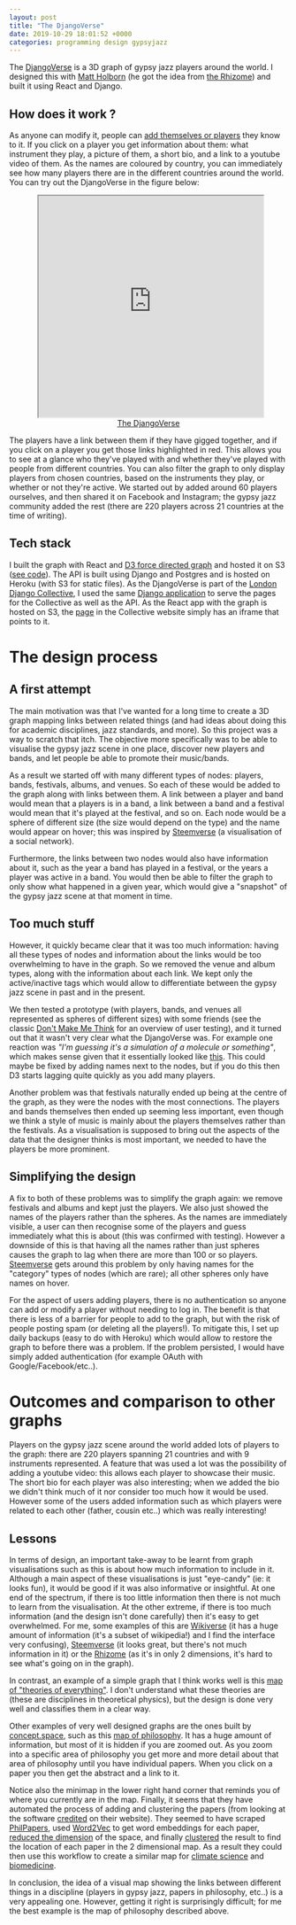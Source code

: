 ```yaml
---
layout: post
title: "The DjangoVerse"
date: 2019-10-29 18:01:52 +0000
categories: programming design gypsyjazz
---
```


The [DjangoVerse](https://www.londondjangocollective.com/djangoverse/) is a 3D graph of gypsy jazz players around the world. I designed this with [Matt Holborn](https://www.mattholborn.com) (he got the idea from [the Rhizome](https://www.coreymwamba.co.uk/resources/rhizome/)) and built it using React and Django.

## How does it work ?

As anyone can modify it, people can [add themselves or players](https://www.londondjangocollective.com/djangoverse/forms/player/list) they know to it. If you click on a player you get information about them: what instrument they play, a picture of them, a short bio, and a link to a youtube video of them. As the names are coloured by country, you can immediately see how many players there are in the different countries around the world. You can try out the DjangoVerse in the figure below:


<figure style="text-align:center">
  <iframe src="https://djangoversereact.s3.eu-west-2.amazonaws.com/index.html" style="width:96%; margin-left:2%; height:400px;"></iframe>
  <figcaption><a href="https://www.londondjangocollective.com/djangoverse/">The DjangoVerse</a></figcaption>
</figure>

The players have a link between them if they have gigged together, and if you click on a player you get those links highlighted in red. This allows you to see at a glance who they've played with and whether they've played with people from different countries. You can also filter the graph to only display players from chosen countries, based on the instruments they play, or whether or not they're active. We started out by added around 60 players ourselves, and then shared it on Facebook and Instagram; the gypsy jazz community added the rest (there are 220 players across 21 countries at the time of writing).

## Tech stack

I built the graph with React and [D3 force directed graph](https://github.com/vasturiano/react-force-graph) and hosted it on S3 ([see code](https://github.com/jeremiecoullon/DjangoVerse-react)). The API is built using Django and Postgres and is hosted on Heroku (with S3 for static files). As the DjangoVerse is part of the [London Django Collective](https://www.londondjangocollective.com/), I used the same [Django application](https://github.com/jeremiecoullon/ldc) to serve the pages for the Collective as well as the API. As the React app with the graph is hosted on S3, the [page](https://www.londondjangocollective.com/djangoverse/) in the Collective website simply has an iframe that points to it.


# The design process

## A first attempt

The main motivation was that I've wanted for a long time to create a 3D graph mapping links between related things (and had ideas about doing this for academic disciplines, jazz standards, and more). So this project was a way to scratch that itch. The objective more specifically was to be able to visualise the gypsy jazz scene in one place, discover new players and bands, and let people be able to promote their music/bands.

As a result we started off with many different types of nodes: players, bands, festivals, albums, and venues. So each of these would be added to the graph along with links between them. A link between a player and band would mean that a players is in a band, a link between a band and a festival would mean that it's played at the festival, and so on. Each node would be a sphere of different size (the size would depend on the type) and the name would appear on hover; this was inspired by [Steemverse](https://steemverse.com/) (a visualisation of a social network).

Furthermore, the links between two nodes would also have information about it, such as the year a band has played in a festival, or the years a player was active in a band. You would then be able to filter the graph to only show what happened in a given year, which would give a "snapshot" of the gypsy jazz scene at that moment in time.

## Too much stuff

However, it quickly became clear that it was too much information: having all these types of nodes and information about the links would be too overwhelming to have in the graph. So we removed the venue and album types, along with the information about each link. We kept only the active/inactive tags which would allow to differentiate between the gypsy jazz scene in past and in the present.

We then tested a prototype (with players, bands, and venues all represented as spheres of different sizes) with some friends (see the classic [Don't Make Me Think](https://www.amazon.co.uk/Dont-Make-Me-Think-Usability/dp/0321344758) for an overview of user testing), and it turned out that it wasn't very clear what the DjangoVerse was. For example one reaction was _"I'm guessing it's a simulation of a molecule or something"_, which makes sense given that it essentially looked like [this](https://vasturiano.github.io/3d-force-graph/example/async-load/). This could maybe be fixed by adding names next to the nodes, but if you do this then D3 starts lagging quite quickly as you add many players.

Another problem was that festivals naturally ended up being at the centre of the graph, as they were the nodes with the most connections. The players and bands themselves then ended up seeming less important, even though we think a style of music is mainly about the players themselves rather than the festivals. As a visualisation is supposed to bring out the aspects of the data that the designer thinks is most important, we needed to have the players be more prominent.

## Simplifying the design

A fix to both of these problems was to simplify the graph again: we remove festivals and albums and kept just the players. We also just showed the names of the players rather than the spheres. As the names are immediately visible, a user can then recognise some of the players and guess immediately what this is about (this was confirmed with testing). However a downside of this is that having all the names rather than just spheres causes the graph to lag when there are more than 100 or so players. [Steemverse](https://steemverse.com/) gets around this problem by only having names for the "category" types of nodes (which are rare); all other spheres only have names on hover.

For the aspect of users adding players, there is no authentication so anyone can add or modify a player without needing to log in. The benefit is that there is less of a barrier for people to add to the graph, but with the risk of people posting spam (or deleting all the players!). To mitigate this, I set up daily backups (easy to do with Heroku) which would allow to restore the graph to before there was a problem. If the problem persisted, I would have simply added authentication (for example OAuth with Google/Facebook/etc..).

# Outcomes and comparison to other graphs

Players on the gypsy jazz scene around the world added lots of players to the graph: there are 220 players spanning 21 countries and with 9 instruments represented. A feature that was used a lot was the possibility of adding a youtube video: this allows each player to showcase their music. The short bio for each player was also interesting; when we added the bio we didn't think much of it nor consider too much how it would be used. However some of the users added information such as which players were related to each other (father, cousin etc..) which was really interesting!

## Lessons

In terms of design, an important take-away to be learnt from graph visualisations such as this is about how much information to include in it. Although a main aspect of these visualisations is just "eye-candy" (ie: it looks fun), it would be good if it was also informative or insightful. At one end of the spectrum, if there is too little information then there is not much to learn from the visualisation. At the other extreme, if there is too much information (and the design isn't done carefully) then it's easy to get overwhelmed. For me, some examples of this are [Wikiverse](https://www.wikiverse.io/) (it has a huge amount of information (it's a subset of wikipedia!) and I find the interface very confusing), [Steemverse](https://steemverse.com/) (it looks great, but there's not much information in it) or the [Rhizome](https://www.coreymwamba.co.uk/resources/rhizome/) (as it's in only 2 dimensions, it's hard to see what's going on in the graph).


In contrast, an example of a simple graph that I think works well is this [map of "theories of everything"](https://www.quantamagazine.org/frontier-of-physics-interactive-map-20150803/). I don't understand what these theories are (these are disciplines in theoretical physics), but the design is done very well and classifies them in a clear way.


Other examples of very well designed graphs are the ones built by [concept.space](http://concept.space/), such as this [map of philosophy](http://map.philosophies.space/). It has a huge amount of information, but most of it is hidden if you are zoomed out. As you zoom into a specific area of philosophy you get more and more detail about that area of philosophy until you have individual papers. When you click on a paper you then get the abstract and a link to it.


<!-- <figure style="text-align:center">
  <iframe src="http://map.philosophies.space/" style="width:96%; margin-left:2%; height:400px;"></iframe>
  <figcaption>Philosophies Space</figcaption>
</figure> -->

Notice also the minimap in the lower right hand corner that reminds you of where you currently are in the map. Finally, it seems that they have automated the process of adding and clustering the papers (from looking at the software [credited](http://philosophies.space/credits/) on their website). They seemed to have scraped [PhilPapers](https://philpapers.org/), used [Word2Vec](https://code.google.com/archive/p/word2vec/) to get word embeddings for each paper, [reduced the dimension](https://github.com/lmcinnes/umap) of the space, and finally [clustered](https://hdbscan.readthedocs.io/en/latest/) the result to find the location of each paper in the 2 dimensional map. As a result they could then use this workflow to create a similar map for [climate science](http://map.climate.space/) and [biomedicine](http://concept.space/projects/biomap/).

In conclusion, the idea of a visual map showing the links between different things in a discipline (players in gypsy jazz, papers in philosophy, etc..) is a very appealing one. However, getting it right is surprisingly difficult; for me the best example is the map of philosophy described above.

